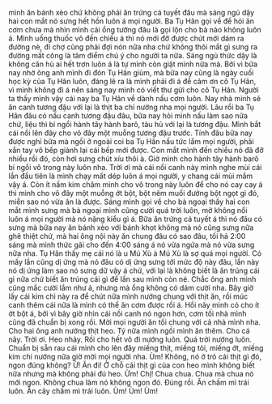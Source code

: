 mình ăn bánh xèo chứ không phải ăn trứng cá tuyết đâu mà sáng ngủ dậy hai con mắt nó sưng hết hồn luôn á mọi người. Ba Tụ Hân gọi về để hỏi ăn cơm chưa mà nhìn mình cái ổng tưởng đâu là gọi lộn cho bà nào không luôn á. Mình uống thuốc vô đến chiều á thì nó mới đỡ được chút mới dám ra đường nè, đi chợ cũng phải đợi nón nữa nha chứ không thôi mắt gì sưng ra đường mất công là tâm điểm chú ý cho người ta nữa. Sáng ngủ thức dậy là không căn hù ai hết trơn luôn á là tự mình còn giật mình nữa mà. Bởi vì bữa nay nhờ ông anh mình đi đón Tụ Hân giùm, mà bữa nay cũng là ngày cuối học kỳ của Tụ Hân luôn, đáng lẽ ra là mình phải đi á để cảm ơn cô Tụ Hân, vì mình không đi á nên sáng nay mình có viết thư gửi cho cô Tụ Hân.  Người ta thấy mình vậy cái nay ba Tụ Hân về dành nấu cơm luôn. Nay nhà mình sẽ ăn canh tương đậu với lại là thịt ba chỉ nướng nha mọi người. Lâu rồi ba Tụ Hân đâu có nấu canh tương đậu đâu, bữa nay hỏi mình nấu làm sao nữa chứ, liệu thì bí ngồi hành tây hành barô, tàu hủ với lại là tương đậu. Mình bắt cái nồi lên đây cho vô đây một muỗng tương đậu trước. Tính đâu bữa nay được nghỉ bữa mà ngồi ở ngoài coi ba Tụ Hân nấu tức lắm mọi người, phải xắn tay vô bếp giành lại cái bếp mới được. Con mắt mình đến chiều nó đã đỡ nhiều rồi đó, còn hơi sưng chút xíu thôi à. Giờ mình cho hành tây hành barô bí ngồi vô trong này luôn nha. Trời ơi mà cái nồi canh này mình nghe mùi cái lần đầu tiên là mình chạy mất dép luôn á mọi người, y chang cái mùi mắm vậy á. Còn ít nấm kim châm mình cho vô trong này luôn để cho nó cay cay á thì mình cho vô đây một muỗng ớt bột, bột nêm muối đường bột ngọt gì đó, miễn sao nó vừa ăn là được. Sáng mình gọi về cho bà ngoại thấy hai con mắt mình sưng mà bà ngoại mình cũng cười quá trời luôn, mở không nổi luôn á mọi người mà nó nặng kiểu gì á. Bữa ăn trứng cá tuyết á thì nó đâu có sưng mà bữa nay ăn bánh xèo với bánh khọt không mà nó cũng sưng nữa ghê thiệt chứ, mà hai ông nội này ăn chung đâu có sao đâu, tối hả 2:00 sáng mà mình thức gãi cho đến 4:00 sáng á nó vừa ngứa mà nó vừa sưng nữa nha. Tụ Hân thấy mẹ cái nó là u Mú Xù à Mú Xù là sợ quá mọi người. Có mấy lần cũng dị ứng mà nó đâu có dị ứng sưng tới mức độ này đâu, lần này nó dị ứng làm sao nó sưng dữ vậy á chứ, với lại là không biết là ăn trúng cái gì nữa chứ biết ăn trúng cái gì để lần sau mình còn né. Chắc ông anh mình cũng mắc cười lắm như á, nhưng mà ổng không có dám cười nha. Bây giờ lấy cái kim chi này ra để chút nữa mình nướng chung với thịt ăn, rồi múc canh thêm cái nữa là mình có thể ăn cơm được rồi á. Hồi nãy mình có cho ít ớt bột á, bởi vì bây giờ nhìn cái nồi canh nó ngon hơn, cơm tối nhà mình cũng đã chuẩn bị xong rồi. Mời mọi người ăn tối chung với cả nhà mình nha. Cho hai ông anh nướng thịt heo. Tý nữa mình ngồi mình ăn thêm. Cho cá nãy. Trời ơi. Heo nhảy. Rồi cho hết vô đi nướng luôn. Quá trời nướng luôn. Chuẩn bị sẵn rau cái mình cho lên đây miếng thịt, miếng tỏi, miếng ớt, miếng kim chi nướng nữa giờ mời mọi người nha. Ùm! Không, nó ở trỏ cái thịt gì đó, ngon đúng không? Ừ! Ăn đi! Ở chỗ cái thịt gì của con heo mình không biết nữa nhưng mà không phải đú heo. Ừm! Chị! Chua chua. Chua mà chua nó mới ngon. Không chua làm nó không ngon đó. Đúng rồi. Ăn chấm mì trái luôn. Ăn cây chấm mì trái luôn. Ùm! Ùm! Ùm!